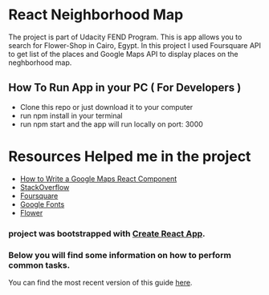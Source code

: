 # React Neighborhood Map
The project is part of Udacity FEND Program. This is app allows you to search for Flower-Shop in Cairo, Egypt. In this project I used Foursquare API to get list of the places and Google Maps API to display places on the neghborhood map.
## How To Run App in your PC ( For Developers )

- Clone this repo or just download it to your computer
- run npm install in your terminal
- run npm start and the app will run locally on port: 3000

# Resources Helped me in the project
- [How to Write a Google Maps React Component ](https://www.fullstackreact.com/articles/how-to-write-a-google-maps-react-component)
- [StackOverflow](https://stackoverflow.com/)
- [Foursquare ](https://developer.foursquare.com)
- [Google Fonts](https://fonts.google.com)
- [Flower](https://unicode-table.com)

### project was bootstrapped with [Create React App](https://github.com/facebookincubator/create-react-app).

### Below you will find some information on how to perform common tasks.<br>
You can find the most recent version of this guide [here](https://github.com/facebookincubator/create-react-app/blob/master/packages/react-scripts/template/README.md).


